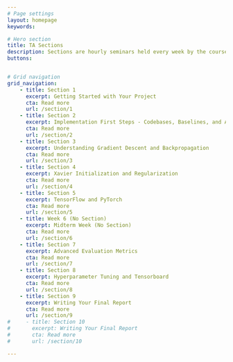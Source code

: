 ```yaml
---
# Page settings
layout: homepage
keywords:

# Hero section
title: TA Sections
description: Sections are hourly seminars held every week by the course assistants on various topics in deep learning.  The topics are split between practice and theory.
buttons:


# Grid navigation
grid_navigation:
    - title: Section 1
      excerpt: Getting Started with Your Project
      cta: Read more
      url: /section/1
    - title: Section 2
      excerpt: Implementation First Steps - Codebases, Baselines, and AWS
      cta: Read more
      url: /section/2
    - title: Section 3
      excerpt: Understanding Gradient Descent and Backpropagation
      cta: Read more
      url: /section/3
    - title: Section 4
      excerpt: Xavier Initialization and Regularization
      cta: Read more
      url: /section/4
    - title: Section 5
      excerpt: TensorFlow and PyTorch
      cta: Read more
      url: /section/5
    - title: Week 6 (No Section)
      excerpt: Midterm Week (No Section)
      cta: Read more
      url: /section/6
    - title: Section 7
      excerpt: Advanced Evaluation Metrics
      cta: Read more
      url: /section/7
    - title: Section 8
      excerpt: Hyperparameter Tuning and Tensorboard
      cta: Read more
      url: /section/8
    - title: Section 9
      excerpt: Writing Your Final Report
      cta: Read more
      url: /section/9
#     - title: Section 10
#       excerpt: Writing Your Final Report
#       cta: Read more
#       url: /section/10

---
```

